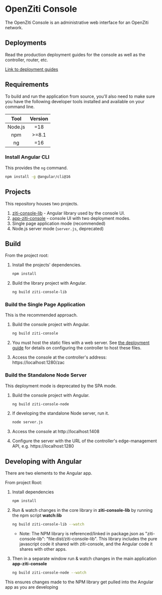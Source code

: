 
# OpenZiti Console

The OpenZiti Console is an administrative web interface for an OpenZiti network.

## Deployments

Read the production deployment guides for the console as well as the controller, router, etc.

[Link to deployment guides](https://openziti.io/docs/category/deployments/)

## Requirements

To build and run the application from source, you'll also need to make sure you have the following developer tools installed and available on your command line.

| Tool        |      Version |
| :---:       | :---:        |
| Node.js     |  =18         |
| npm         | >=8.1        |
| ng          |  =16         |

### Install Angular CLI

This provides the `ng` command.

```bash
npm install -g @angular/cli@16
```

## Projects

This repository houses two projects.

1. [ziti-console-lib](./projects/ziti-console-lib) - Angular library used by the console UI.
1. [app-ziti-console](./projects/app-ziti-console) - console UI with two deployment modes.
  1. Single page application mode (recommended) 
  1. Node.js server mode (`server.js`, deprecated)

## Build

From the project root:

1. Install the projects' dependencies.

    ```bash
    npm install
    ```

1. Build the library project with Angular.

    ```bash
    ng build ziti-console-lib
    ```
### Build the Single Page Application

This is the recommended approach.

1. Build the console project with Angular.

    ```bash
    ng build ziti-console
    ```

1. You must host the static files with a web server. 
   See [the deployment guide](https://openziti.io/docs/guides/deployments/linux/console) for details on configuring the controller to host these files.
   
1. Access the console at the controller's address: https://localhost:1280/zac

        
### Build the Standalone Node Server

This deployment mode is deprecated by the SPA mode.

1. Build the console project with Angular.

    ```bash
    ng build ziti-console-node
    ```

1. If developing the standalone Node server, run it.

    ```bash
    node server.js
    ```

1. Access the console at http://localhost:1408
1. Configure the server with the URL of the controller's edge-management API, e.g. https://localhost:1280

## Developing with Angular

There are two elements to the Angular app.

From project Root:

1. Install dependencies

    ```bash
    npm install
    ```

1. Run & watch changes in the core library in **ziti-console-lib** by running the npm script **watch:lib**

    ```bash
    ng build ziti-console-lib --watch
    ```

    * Note: The NPM library is referenced/linked in package.json as "ziti-console-lib": "file:dist/ziti-console-lib".
    This library includes the pure javascript code it shared with ziti-console, and the Angular code it shares with other apps.

1. Then in a separate window run & watch changes in the main application **app-ziti-console**

    ```bash
    ng build ziti-console-node --watch
    ```

  This ensures changes made to the NPM library get pulled into the Angular app as you are developing

